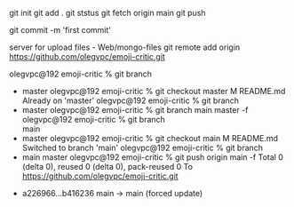 git init
git add .
git ststus
git fetch origin main
git push

git commit -m 'first commit'

server for upload files - Web/mongo-files
git remote add origin https://github.com/olegvpc/emoji-critic.git

olegvpc@192 emoji-critic % git branch  
* master
olegvpc@192 emoji-critic % git checkout master 
M       README.md
Already on 'master'
olegvpc@192 emoji-critic % git branch          
* master
olegvpc@192 emoji-critic % git branch main master -f 
olegvpc@192 emoji-critic % git branch                
  main
* master
olegvpc@192 emoji-critic % git checkout main
M       README.md
Switched to branch 'main'
olegvpc@192 emoji-critic % git branch       
* main
  master
olegvpc@192 emoji-critic % git push origin main -f
Total 0 (delta 0), reused 0 (delta 0), pack-reused 0
To https://github.com/olegvpc/emoji-critic.git
 + a226966...b416236 main -> main (forced update)
